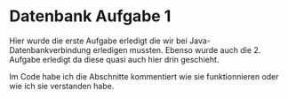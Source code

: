 # Datenbank Aufgabe 1
Hier wurde die erste Aufgabe erledigt die wir bei Java-Datenbankverbindung erledigen mussten.
Ebenso wurde auch die 2. Aufgabe erledigt da diese quasi auch hier drin geschieht.

Im Code habe ich die Abschnitte kommentiert wie sie funktionnieren oder wie ich sie verstanden habe.
